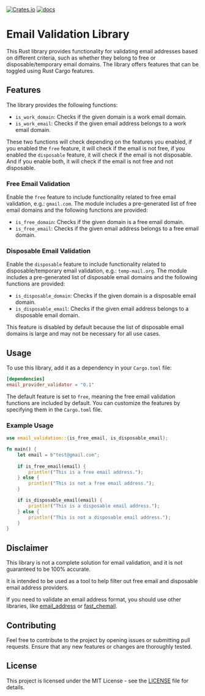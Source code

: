 [![Crates.io](https://img.shields.io/crates/v/email_provider_validator.svg?style=flat)](https://crates.io/crates/email_provider_validator)
[![docs](https://docs.rs/email_provider_validator/badge.svg)](https://docs.rs/email_provider_validator)

# Email Validation Library

This Rust library provides functionality for validating email addresses based on different criteria,
such as whether they belong to free or disposable/temporary email domains.
The library offers features that can be toggled using Rust Cargo features.

## Features

The library provides the following functions:

- `is_work_domain`: Checks if the given domain is a work email domain.
- `is_work_email`: Checks if the given email address belongs to a work email domain.

These two functions will check depending on the features you enabled,
if you enabled the `free` feature, it will check if the email is not free,
if you enabled the `disposable` feature, it will check if the email is not disposable.
And if you enable both, it will check if the email is not free and not disposable.

### Free Email Validation

Enable the `free` feature to include functionality related to free email validation, e.g.: `gmail.com`.
The module includes a pre-generated list of free email domains and the following functions are provided:

- `is_free_domain`: Checks if the given domain is a free email domain.
- `is_free_email`: Checks if the given email address belongs to a free email domain.

### Disposable Email Validation

Enable the `disposable` feature to include functionality related to disposable/temporary email validation, e.g.: `temp-mail.org`. 
The module includes a pre-generated list of disposable email domains and the following functions are provided:

- `is_disposable_domain`: Checks if the given domain is a disposable email domain.
- `is_disposable_email`: Checks if the given email address belongs to a disposable email domain.

This feature is disabled by default because the list of disposable email domains is large and may not be necessary for all use cases.

## Usage

To use this library, add it as a dependency in your `Cargo.toml` file:

```toml
[dependencies]
email_provider_validator = "0.1"
```

The default feature is set to `free`, meaning the free email validation functions are included by default.
You can customize the features by specifying them in the `Cargo.toml` file.

### Example Usage

```rust
use email_validation::{is_free_email, is_disposable_email};

fn main() {
    let email = b"test@gmail.com";
    
    if is_free_email(email) {
        println!("This is a free email address.");
    } else {
        println!("This is not a free email address.");
    }

    if is_disposable_email(email) {
        println!("This is a disposable email address.");
    } else {
        println!("This is not a disposable email address.");
    }
}
```

## Disclaimer

This library is not a complete solution for email validation, and it is not guaranteed to be 100% accurate.

It is intended to be used as a tool to help filter out free email and disposable email address providers.

If you need to validate an email address format, you should use other libraries,
like [email_address](https://crates.io/crates/email_address) or [fast_chemail](https://crates.io/crates/fast_chemail/).

## Contributing

Feel free to contribute to the project by opening issues or submitting pull requests. Ensure that any new features or changes are thoroughly tested.

## License

This project is licensed under the MIT License - see the [LICENSE](LICENSE.md) file for details.
